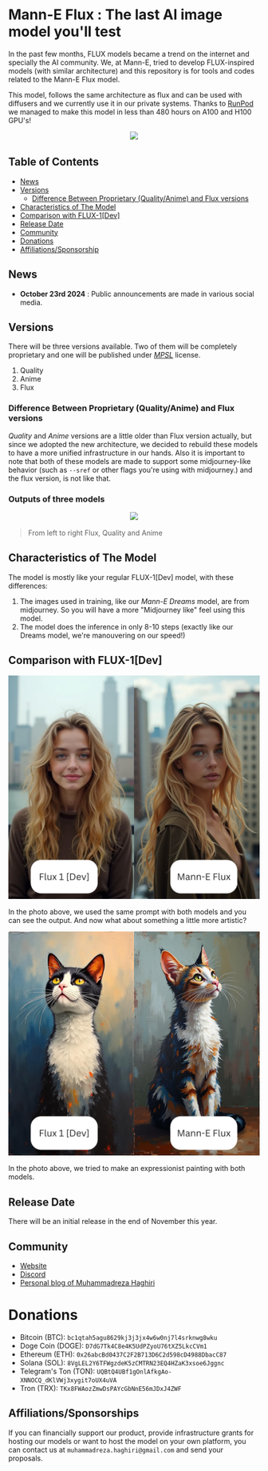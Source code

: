 # Mann-E Flux : The last AI image model you'll test

In the past few months, FLUX models became a trend on the internet and specially the AI community. We, at Mann-E, tried to develop FLUX-inspired models (with similar architecture) and this repository is for tools and codes related to the Mann-E Flux model. 

This model, follows the same architecture as flux and can be used with diffusers and we currently use it in our private systems. Thanks to [RunPod](https://runpod.io) we managed to make this model in less than 480 hours on A100 and H100 GPU's!

<p align="center">
    <img src="banner.png">
</p>

## Table of Contents

* [News](#news)
* [Versions](#versions)
    * [Difference Between Proprietary (Quality/Anime) and Flux versions](#difference-between-proprietary-qualityanime-and-flux-versions)
* [Characteristics of The Model](#characteristics-of-the-model)
* [Comparison with FLUX-1[Dev]](https://github.com/Mann-E/Mann-E-Flux?tab=readme-ov-file#characteristics-of-the-model)
* [Release Date](#release-date)
* [Community](#community)
* [Donations](#donations)
* [Affiliations/Sponsorship](#affiliationssponsorships)

## News 

* __October 23rd 2024__ : Public announcements are made in various social media.

## Versions

There will be three versions available. Two of them will be completely proprietary and one will be published under _[MPSL](https://github.com/mann-e/mpsl)_ license.

1. Quality 
2. Anime 
3. Flux 

### Difference Between Proprietary (Quality/Anime) and Flux versions

_Quality_ and _Anime_ versions are a little older than Flux version actually, but since we adopted the new architecture, we decided to rebuild these models to have a more unified infrastructure in our hands. Also it is important to note that both of these models are made to support some midjourney-like behavior (such as `--sref` or other flags you're using with midjourney.) and the flux version, is not like that. 

### Outputs of three models

<p align="center">
    <img src="three.png">
</p>

> From left to right Flux, Quality and Anime

## Characteristics of The Model

The model is mostly like your regular FLUX-1[Dev] model, with these differences: 

1. The images used in training, like our _Mann-E Dreams_ model, are from midjourney. So you will have a more "Midjourney like" feel using this model. 
2. The model does the inference in only 8-10 steps (exactly like our Dreams model, we're manouvering on our speed!)

## Comparison with FLUX-1[Dev]

![Analog photo](./compariosn-1.jpg)

In the photo above, we used the same prompt with both models and you can see the output. And now what about something a little more artistic? 

![Expressionism](./compariosn-2.jpg)

In the photo above, we tried to make an expressionist painting with both models. 

## Release Date 

There will be an initial release in the end of November this year. 

## Community 

* [Website](https://mann-e.com)
* [Discord](https://discord.gg/7UBd7J36B4)
* [Personal blog of Muhammadreza Haghiri](https://haghiri75.com/en)

# Donations 

* Bitcoin (BTC): `bc1qtah5agu8629kj3j3jx4w6w0nj7l4srknwg8wku`
* Doge Coin (DOGE): `D7dG7Tk4C8e4K5UdPZyoU76tXZ5LkcCVm1`
* Ethereum (ETH): `0x26abcBd0437C2F2B713D6C2d598cD4988DbacC87`
* Solana (SOL): `8VgLEL2Y6TFWgzdeK5zCMTRN23EQ4HZaK3xsoe6Jggnc`
* Telegram's Ton (TON): `UQBtQ4UBf1gOnlAfkgAo-XNNOCQ_dKlVWj3xygit7oUX4uVA`
* Tron (TRX): `TKx8FWAozZmwDsPAYcGbNnE56mJDxJ4ZWF`

## Affiliations/Sponsorships 

If you can financially support our product, provide infrastructure grants for hosting our models or want to host the model on your own platform, you can contact us at `muhammadreza.haghiri@gmail.com` and send your proposals.
